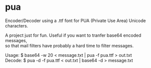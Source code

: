 # pua
Encoder/Decoder using a .ttf font for PUA (Private Use Area) Unicode characters.

A project just for fun. Useful if you want to tranfer base64 encoded messages,  
so that mail filters have probably a hard time to filter messages.

Usage: $ base64 -w 20 < message.txt | pua -f pua.ttf > out.txt  
Decode: $ pua -d -f pua.ttf < out.txt | base64 -d > message.txt
